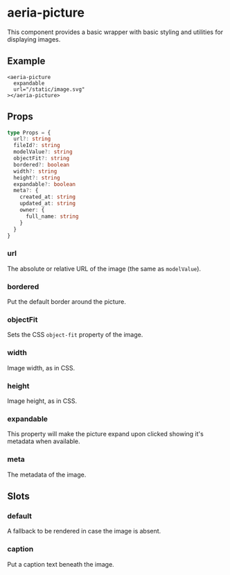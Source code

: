 # aeria-picture

This component provides a basic wrapper with basic styling and utilities for displaying images.

## Example

```vue
<aeria-picture
  expandable
  url="/static/image.svg"
></aeria-picture>
```

## Props

```typescript
type Props = {
  url?: string
  fileId?: string
  modelValue?: string
  objectFit?: string
  bordered?: boolean
  width?: string
  height?: string
  expandable?: boolean
  meta?: {
    created_at: string
    updated_at: string
    owner: {
      full_name: string
    }
  }
}
```

### url <Badge type="tip" text="string?" />

The absolute or relative URL of the image (the same as `modelValue`).

### bordered <Badge type="tip" text="boolean?" />

Put the default border around the picture.

### objectFit <Badge type="tip" text="boolean?" />

Sets the CSS `object-fit` property of the image.

### width <Badge type="tip" text="boolean?" />

Image width, as in CSS.

### height <Badge type="tip" text="boolean?" />

Image height, as in CSS.

### expandable <Badge type="tip" text="boolean?" />

This property will make the picture expand upon clicked showing it's metadata when available.

### meta <Badge type="tip" text="object?" />

The metadata of the image.


## Slots

### default

A fallback to be rendered in case the image is absent.

### caption

Put a caption text beneath the image.
